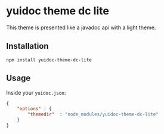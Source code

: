 # yuidoc theme dc lite

This theme is presented like a javadoc api with a light theme.

## Installation

`npm install yuidoc-theme-dc-lite`

## Usage

Inside your `yuidoc.json`:
```json
{
    "options" : {
        "themedir"  : "node_modules/yuidoc-theme-dc-lite"
    }
}
```
